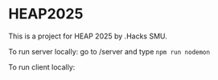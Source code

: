 # HEAP2025
This is a project for HEAP 2025 by .Hacks SMU. 

To run server locally:
go to /server and type ```npm run nodemon```

To run client locally: 
